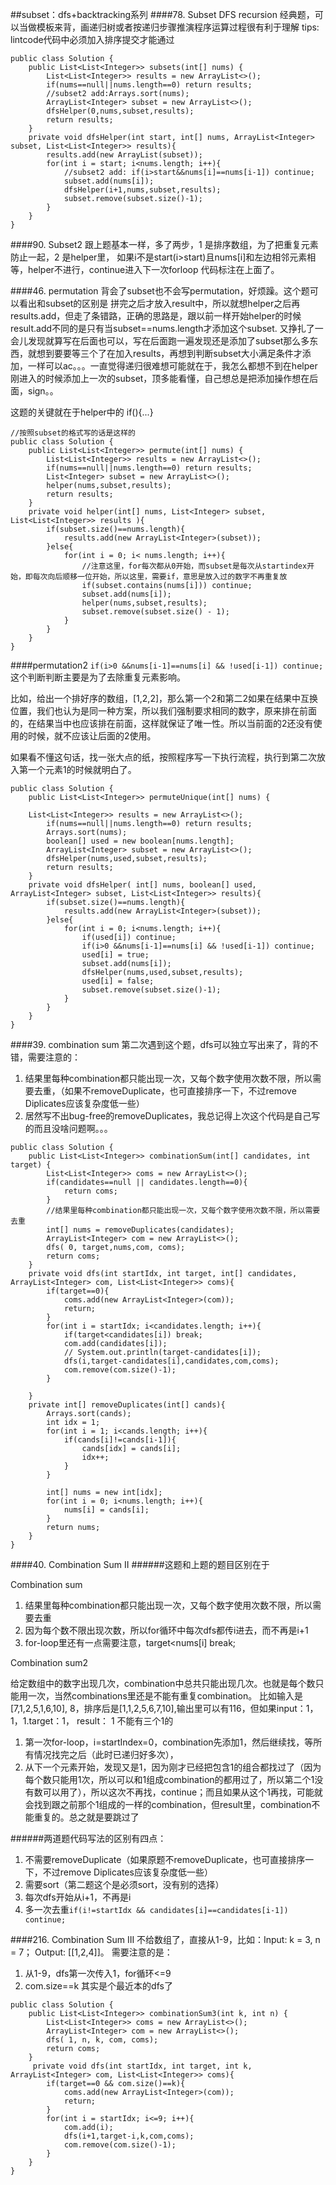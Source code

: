 ##subset：dfs+backtracking系列
####78. Subset
DFS recursion 经典题，可以当做模板来背，画递归树或者按递归步骤推演程序运算过程很有利于理解
tips: lintcode代码中必须加入排序提交才能通过
```
public class Solution {
    public List<List<Integer>> subsets(int[] nums) {
        List<List<Integer>> results = new ArrayList<>();
        if(nums==null||nums.length==0) return results;
        //subset2 add:Arrays.sort(nums);
        ArrayList<Integer> subset = new ArrayList<>();
        dfsHelper(0,nums,subset,results);
        return results;
    }
    private void dfsHelper(int start, int[] nums, ArrayList<Integer> subset, List<List<Integer>> results){
        results.add(new ArrayList(subset));
        for(int i = start; i<nums.length; i++){
            //subset2 add: if(i>start&&nums[i]==nums[i-1]) continue;
            subset.add(nums[i]);
            dfsHelper(i+1,nums,subset,results);
            subset.remove(subset.size()-1);
        }  
    }
}
```

####90. Subset2
跟上题基本一样，多了两步，1 是排序数组，为了把重复元素防止一起，2 是helper里， 如果i不是start(i>start)且nums[i]和左边相邻元素相等，helper不进行，continue进入下一次forloop
代码标注在上面了。

####46. permutation
背会了subset也不会写permutation，好烦躁。这个题可以看出和subset的区别是 拼完之后才放入result中，所以就想helper之后再results.add，但走了条错路，正确的思路是，跟以前一样开始helper的时候result.add不同的是只有当subset==nums.length才添加这个subset. 又挣扎了一会儿发现就算写在后面也可以，写在后面跑一遍发现还是添加了subset那么多东西，就想到要要等三个了在加入results，再想到判断subset大小满足条件才添加，一样可以ac。。。一直觉得递归很难想可能就在于，我怎么都想不到在helper刚进入的时候添加上一次的subset，顶多能看懂，自己想总是把添加操作想在后面，sign。。

这题的关键就在于helper中的 if(){...}
```
//按照subset的格式写的话是这样的
public class Solution {
    public List<List<Integer>> permute(int[] nums) {
        List<List<Integer>> results = new ArrayList<>();
        if(nums==null||nums.length==0) return results;
        List<Integer> subset = new ArrayList<>();
        helper(nums,subset,results);
        return results;
    }
    private void helper(int[] nums, List<Integer> subset, List<List<Integer>> results ){
        if(subset.size()==nums.length){
            results.add(new ArrayList<Integer>(subset));
        }else{
            for(int i = 0; i< nums.length; i++){
                //注意这里，for每次都从0开始，而subset是每次从startindex开始，即每次向后顺移一位开始，所以这里，需要if，意思是放入过的数字不再重复放
                if(subset.contains(nums[i])) continue;
                subset.add(nums[i]);
                helper(nums,subset,results);
                subset.remove(subset.size() - 1);
            }
        }
    }
}
```

####permutation2
`if(i>0 &&nums[i-1]==nums[i] && !used[i-1]) continue; `这个判断判断主要是为了去除重复元素影响。

比如，给出一个排好序的数组，[1,2,2]，那么第一个2和第二2如果在结果中互换位置，我们也认为是同一种方案，所以我们强制要求相同的数字，原来排在前面的，在结果当中也应该排在前面，这样就保证了唯一性。所以当前面的2还没有使用的时候，就不应该让后面的2使用。

如果看不懂这句话，找一张大点的纸，按照程序写一下执行流程，执行到第二次放入第一个元素1的时候就明白了。
```
public class Solution {
    public List<List<Integer>> permuteUnique(int[] nums) {
        
    List<List<Integer>> results = new ArrayList<>();
        if(nums==null||nums.length==0) return results;
        Arrays.sort(nums);
        boolean[] used = new boolean[nums.length];
        ArrayList<Integer> subset = new ArrayList<>();
        dfsHelper(nums,used,subset,results);
        return results;
    }
    private void dfsHelper( int[] nums, boolean[] used, ArrayList<Integer> subset, List<List<Integer>> results){
        if(subset.size()==nums.length){
            results.add(new ArrayList<Integer>(subset));
        }else{
            for(int i = 0; i<nums.length; i++){
                if(used[i]) continue;
                if(i>0 &&nums[i-1]==nums[i] && !used[i-1]) continue;
                used[i] = true;
                subset.add(nums[i]);
                dfsHelper(nums,used,subset,results);
                used[i] = false;
                subset.remove(subset.size()-1);
            }  
        }
    }
}
```

####39. combination sum
第二次遇到这个题，dfs可以独立写出来了，背的不错，需要注意的：

1. 结果里每种combination都只能出现一次，又每个数字使用次数不限，所以需要去重，（如果不removeDuplicate，也可直接排序一下，不过remove Diplicates应该复杂度低一些）
2. 居然写不出bug-free的removeDuplicates，我总记得上次这个代码是自己写的而且没啥问题啊。。。

```
public class Solution {
    public List<List<Integer>> combinationSum(int[] candidates, int target) {
        List<List<Integer>> coms = new ArrayList<>();
        if(candidates==null || candidates.length==0){
            return coms;
        }
        //结果里每种combination都只能出现一次，又每个数字使用次数不限，所以需要去重
        int[] nums = removeDuplicates(candidates);
        ArrayList<Integer> com = new ArrayList<>();
        dfs( 0, target,nums,com, coms);
        return coms;
    }
    private void dfs(int startIdx, int target, int[] candidates, ArrayList<Integer> com, List<List<Integer>> coms){
        if(target==0){
            coms.add(new ArrayList<Integer>(com));
            return;
        }
        for(int i = startIdx; i<candidates.length; i++){
            if(target<candidates[i]) break;
            com.add(candidates[i]);
            // System.out.println(target-candidates[i]);
            dfs(i,target-candidates[i],candidates,com,coms);
            com.remove(com.size()-1);
        }
        
    }
    private int[] removeDuplicates(int[] cands){
        Arrays.sort(cands);
        int idx = 1;
        for(int i = 1; i<cands.length; i++){
            if(cands[i]!=cands[i-1]){
                cands[idx] = cands[i];
                idx++;
            }
        }
        
        int[] nums = new int[idx];
        for(int i = 0; i<nums.length; i++){
            nums[i] = cands[i];
        }
        return nums;
    }
}
```

####40. Combination Sum II
######这题和上题的题目区别在于

Combination sum

1. 结果里每种combination都只能出现一次，又每个数字使用次数不限，所以需要去重
2. 因为每个数不限出现次数，所以for循环中每次dfs都传i进去，而不再是i+1
3. for-loop里还有一点需要注意，target<nums[i] break;

Combination sum2

给定数组中的数字出现几次，combination中总共只能出现几次。也就是每个数只能用一次，当然combinations里还是不能有重复combination。 比如输入是[7,1,2,5,1,6,10], 8，排序后是[1,1,2,5,6,7,10],输出里可以有116，但如果input：1，1，1.target：1， result： 1 不能有三个1的

1. 第一次for-loop，i=startIndex=0，combination先添加1，然后继续找，等所有情况找完之后（此时已递归好多次），
2. 从下一个元素开始，发现又是1，因为刚才已经把包含1的组合都找过了（因为每个数只能用1次，所以可以和1组成combination的都用过了，所以第二个1没有数可以用了），所以这次不再找，continue；而且如果从这个1再找，可能就会找到跟之前那个1组成的一样的combination，但result里，combination不能重复的。总之就是要跳过了


######两道题代码写法的区别有四点：

1. 不需要removeDuplicate（如果原题不removeDuplicate，也可直接排序一下，不过remove Diplicates应该复杂度低一些）
2. 需要sort（第二题这个是必须sort，没有别的选择）
3. 每次dfs开始从i+1，不再是i
4. 多一次去重`if(i!=startIdx && candidates[i]==candidates[i-1]) continue;`

####216. Combination Sum III
不给数组了，直接从1-9，比如：Input: k = 3, n = 7； Output: [[1,2,4]]。 需要注意的是：

1. 从1-9，dfs第一次传入1，for循环<=9
2. com.size==k
其实是个最近本的dfs了
```
public class Solution {
    public List<List<Integer>> combinationSum3(int k, int n) {
        List<List<Integer>> coms = new ArrayList<>();
        ArrayList<Integer> com = new ArrayList<>();
        dfs( 1, n, k, com, coms);
        return coms;
    }
     private void dfs(int startIdx, int target, int k, ArrayList<Integer> com, List<List<Integer>> coms){
        if(target==0 && com.size()==k){
            coms.add(new ArrayList<Integer>(com));
            return;
        }
        for(int i = startIdx; i<=9; i++){
            com.add(i);
            dfs(i+1,target-i,k,com,coms);
            com.remove(com.size()-1);
        }
    }
}
```

